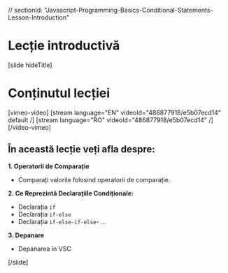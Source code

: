 // sectionId: "Javascript-Programming-Basics-Conditional-Statements-Lesson-Introduction"

# Lecție introductivă

[slide hideTitle]

# Conținutul lecției

[vimeo-video]
[stream language="EN" videoId="486877918/e5b07ecd14" default /]
[stream language="RO" videoId="486877918/e5b07ecd14"  /]
[/video-vimeo]

## În această lecție veți afla despre:

**1. Operatorii de Comparație**

- Comparați valorile folosind operatorii de comparație.

**2. Ce Reprezintă Declarațiile Condiționale:**

- Declarația `if`                           
- Declarația  `if-else`                   
- Declarația `if-else-if-else`- ...    

**3. Depanare**

- Depanarea în VSC

[/slide]
